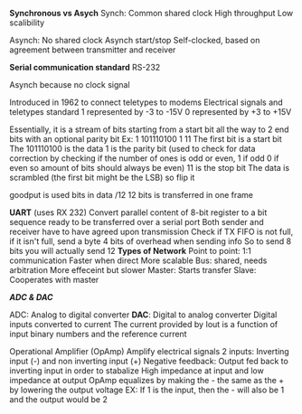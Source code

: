 
**Synchronous vs Asych**
Synch:
    Common shared clock
    High throughput
    Low scalibility

Asynch: 
    No shared clock
    Asynch start/stop
    Self-clocked, based on agreement between transmitter and receiver 

**Serial communication standard** RS-232

Asynch because no clock signal

Introduced in 1962 to connect teletypes to modems 
Electrical signals and teletypes standard
1 represented by -3 to -15V
0 represented by +3 to +15V

Essentially, it is a stream of bits starting from a start bit all the way to 2 end bits with an optional parity bit
Ex:
    1 101110100 1 11
    The first bit is a start bit 
    The 101110100 is the data
    1 is the parity bit (used to check for data correction by checking if the number of ones is odd or even, 1 if odd 0 if even so amount of bits should always be even)
    11 is the stop bit
The data is scrambled (the first bit might be the LSB) so flip it

goodput is used bits in data /12
12 bits is transferred in one frame 

**UART** (uses RX 232)
Convert parallel content of 8-bit register to a bit sequence ready to be transferred over a serial port
Both sender and receiver have to have agreed upon transmission
Check if TX FIFO is not full, if it isn't full, send a byte
4 bits of overhead when sending info 
So to send 8 bits you will actually send 12
**Types of Network**
Point to point: 1:1 communication
    Faster when direct
    More scalable
Bus: shared, needs arbitration
    More effeceint but slower
    Master: Starts transfer
    Slave: Cooperates with master



***ADC & DAC***

ADC: Analog to digital converter
**DAC**: Digital to analog converter
Digital inputs converted to current
The current provided by Iout is a function of input binary numbers and the reference current


Operational Amplifier (OpAmp)
Amplify electrical signals
2 inputs: Inverting input (-) and non inverting input (+)
Negative feedback: Output fed back to inverting input in order to stabalize
High impedance at input and low impedance at output 
OpAmp equalizes by making the - the same as the + by lowering the output voltage
EX:     If 1 is the input, then the - will also be 1 and the output would be 2